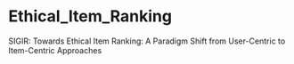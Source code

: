 # Ethical_Item_Ranking
SIGIR: Towards Ethical Item Ranking: A Paradigm Shift from User-Centric to Item-Centric Approaches
